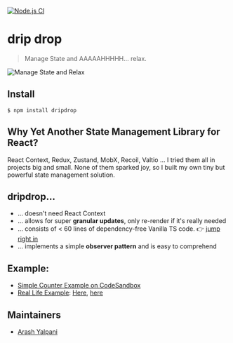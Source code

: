 [![Node.js CI](https://github.com/ayalpani/dripdrop/actions/workflows/node.js.yml/badge.svg)](https://github.com/ayalpani/dripdrop/actions/workflows/node.js.yml)

# drip drop

> Manage State and AAAAAHHHHH... relax.

![Manage State and Relax](docs/relax.png "Manage State and Relax")

## Install

```
$ npm install dripdrop
```

## Why Yet Another State Management Library for React?

React Context, Redux, Zustand, MobX, Recoil, Valtio ... I tried them all in projects big and small. None of them sparked joy, so I built my own tiny but powerful state management solution.

## dripdrop...

- ... doesn't need React Context
- ... allows for super **granular updates**, only re-render if it's really needed
- ... consists of &lt; 60 lines of dependency-free Vanilla TS code. 👉 [jump right in](./src/index.ts)
- ... implements a simple **observer pattern** and is easy to comprehend

## Example:

- [Simple Counter Example on CodeSandbox](https://codesandbox.io/s/dripdrop-counter-example-1gshs3)
- [Real Life Example](https://github.com/ayalpani/lisd5/): [Here](https://github.com/ayalpani/lisd5/tree/main/src/appState), [here]()

## Maintainers

- [Arash Yalpani](https://github.com/ayalpani)
